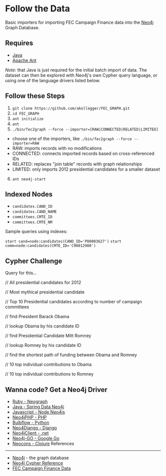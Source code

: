 Follow the Data
===============

Basic importers for importing FEC Campaign Finance data into the [Neo4j](http://neo4j.org) Graph Database.

Requires
--------

- [Java](http://www.oracle.com/us/technologies/java/overview/index.html)
- [Apache Ant](http://ant.apache.org)

*Note*: that Java is just required for the initial batch import of data. The dataset can then 
be explored with Neo4j's own Cypher query language, or using one of the language drivers
listed below.

Follow these Steps
------------------

1. `git clone https://github.com/akollegger/FEC_GRAPH.git`
2. `cd FEC_GRAPH`
3. `ant initialize`
4. `ant`
5. `./bin/fec2graph --force --importer=[RAW|CONNECTED|RELATED|LIMITED]`
  - choose one of the importers, like `./bin/fec2graph --force --importer=RAW`
  - RAW: imports records with no modifications
  - CONNECTED: connects imported records based on cross-referenced IDs
  - RELATED: replaces "join table" records with graph relationships
  - LIMITED: only imports 2012 presidential candidates for a smaller dataset
6. `ant neo4j-start`

Indexed Nodes
-------------

- `candidates.CAND_ID`
- `candidates.CAND_NAME`
- `committees.CMTE_ID`
- `committees.CMTE_NM`

Sample queries using indexes:

`start cand=node:candidates(CAND_ID='P80003627')`
`start comm=node:candidates(CMTE_ID='C90012980')`

Cypher Challenge
----------------

Query for this...

// All presidential candidates for 2012

// Most mythical presidential candidate

// Top 10 Presidential candidates according to number of campaign committees

// find President Barack Obama

// lookup Obama by his candidate ID

// find Presidential Candidate Mitt Romney

// lookup Romney by his candidate ID

// find the shortest path of funding between Obama and Romney

// 10 top individual contributions to Obama

// 10 top individual contributions to Romney


Wanna code? Get a Neo4j Driver
------------------------------

- [Ruby - Neograph](https://github.com/maxdemarzi/neography)
- [Java - Spring Data Neo4j](http://www.springsource.org/spring-data/neo4j)
- [Javascript - Node Neo4js](https://github.com/thingdom/node-neo4j)
- [Neo4jPHP - PHP](https://github.com/jadell/Neo4jPHP/)
- [Bulbflow - Python](http://bulbflow.com)
- [Neo4Django - Django](https://github.com/scholrly/neo4django/)
- [Neo4jClient - .net](http://nuget.org/packages/Neo4jClient/)
- [Neo4j-GO - Google Go](https://github.com/davemeehan/Neo4j-GO)
- [Neocons - Clojure](http://clojureneo4j.info/)
References
----------

- [Neo4j](http://neo4j.org) - the graph database
- [Neo4j Cypher Reference](http://docs.neo4j.org/chunked/milestone/cypher-query-lang.html)
- [FEC Campaign Finance Data](http://www.fec.gov/finance/disclosure/ftpdet.shtml)

